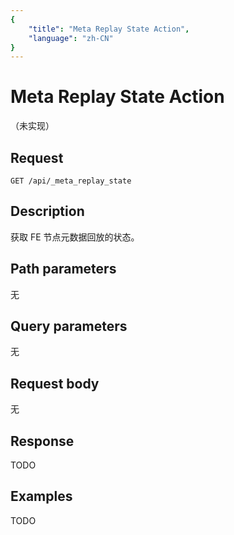 ```yaml
---
{
    "title": "Meta Replay State Action",
    "language": "zh-CN"
}
---
```


# Meta Replay State Action

（未实现）

## Request

`GET /api/_meta_replay_state`

## Description

获取 FE 节点元数据回放的状态。
    
## Path parameters

无

## Query parameters

无

## Request body

无

## Response

TODO
    
## Examples

TODO




